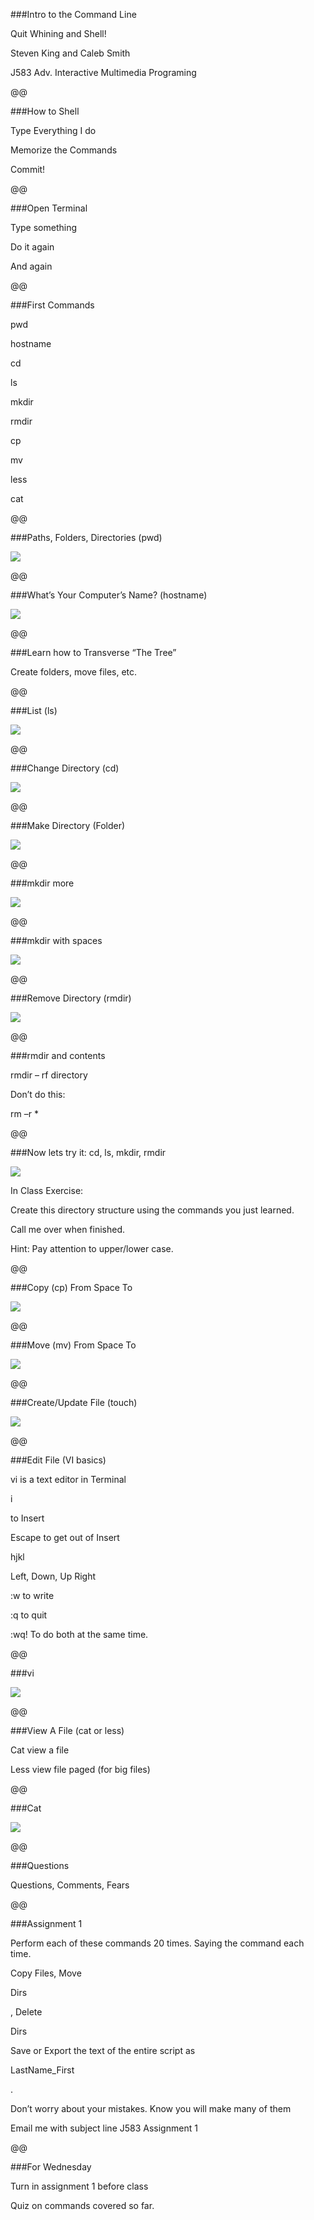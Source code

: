 ###Intro to the Command Line

Quit Whining and Shell!

Steven King and Caleb Smith

J583 Adv. Interactive Multimedia Programing

@@

###How to Shell

Type Everything I do

Memorize the Commands

Commit!

@@

###Open Terminal

Type something

Do it again

And again

@@

###First Commands

pwd

hostname

cd

ls

mkdir

rmdir

cp

mv

less

cat

@@

###Paths, Folders, Directories (pwd)

![](images/image1.png)

@@

###What’s Your Computer’s Name? (hostname)

![](images/image2.png)

@@

###Learn how to Transverse “The Tree”

Create folders, move files, etc.

@@

###List (ls)

![](images/image3.png)

@@

###Change Directory (cd)

![](images/image4.png)

@@

###Make Directory (Folder)

![](images/image5.png)

@@

###mkdir more

![](images/image6.png)

@@

###mkdir with spaces

![](images/image7.png)

@@

###Remove Directory (rmdir)

![](images/image8.png)

@@

###rmdir and contents

rmdir – rf directory

Don’t do this:

rm –r *

@@

###Now lets try it: cd, ls, mkdir, rmdir

![](images/image9.png)

In Class Exercise:

Create this directory structure using the commands you just learned.

Call me over when finished.

Hint: Pay attention to upper/lower case.

@@

###Copy (cp) From Space To

![](images/image10.png)

@@

###Move (mv)  From Space To

![](images/image11.png)

@@

###Create/Update File (touch)

![](images/image12.png)

@@

###Edit File (VI basics)

vi is a text editor in Terminal

i

 to Insert

Escape to get out of Insert

hjkl

 Left, Down, Up Right

:w to write

:q to quit

:wq!
To do both at the same time.

@@

###vi

![](images/image13.png)

@@

###View A File (cat or less)

Cat view a file

Less view file paged (for big files)

@@

###Cat

![](images/image14.png)

@@

###Questions

Questions, Comments, Fears

@@

###Assignment 1

Perform each of these commands 20 times. Saying the command each time.

Copy Files, Move

Dirs

, Delete

Dirs

Save or Export the text of the entire script as

LastName_First

.

Don’t worry about your mistakes. Know  you will make many of them

Email me with subject line J583 Assignment 1

@@

###For Wednesday

Turn in assignment 1 before class

Quiz on commands covered so far.
